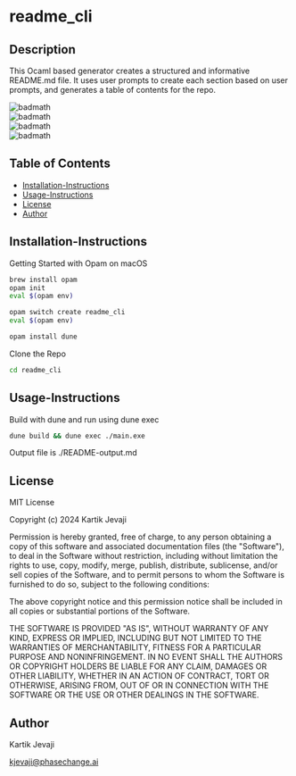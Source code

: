 # readme_cli

## Description

This Ocaml based generator creates a structured and informative README.md file. It uses user prompts to create each section based on user prompts, and generates a table of contents for the repo.

![badmath](https://img.shields.io/github/languages/top/kjevaji-PC/readme_cli)  
![badmath](https://img.shields.io/github/issues/kjevaji-PC/readme_cli)  
![badmath](https://img.shields.io/github/forks/kjevaji-PC/readme_cli)  
![badmath](https://img.shields.io/github/stars/kjevaji-PC/readme_cli)  
## Table of Contents

- [Installation-Instructions](#installation-instructions)
- [Usage-Instructions](#usage-instructions)
- [License](#license)
- [Author](#author)


## Installation-Instructions
Getting Started with Opam on macOS
```sh
brew install opam
opam init
eval $(opam env)

opam switch create readme_cli
eval $(opam env)

opam install dune
```

Clone the Repo
```sh
cd readme_cli
```

## Usage-Instructions
Build with dune and run using dune exec
```sh
dune build && dune exec ./main.exe
```

Output file is ./README-output.md
## License

MIT License

Copyright (c) 2024 Kartik Jevaji

Permission is hereby granted, free of charge, to any person obtaining a copy
of this software and associated documentation files (the "Software"), to deal
in the Software without restriction, including without limitation the rights
to use, copy, modify, merge, publish, distribute, sublicense, and/or sell
copies of the Software, and to permit persons to whom the Software is
furnished to do so, subject to the following conditions:

The above copyright notice and this permission notice shall be included in all
copies or substantial portions of the Software.

THE SOFTWARE IS PROVIDED "AS IS", WITHOUT WARRANTY OF ANY KIND, EXPRESS OR
IMPLIED, INCLUDING BUT NOT LIMITED TO THE WARRANTIES OF MERCHANTABILITY,
FITNESS FOR A PARTICULAR PURPOSE AND NONINFRINGEMENT. IN NO EVENT SHALL THE
AUTHORS OR COPYRIGHT HOLDERS BE LIABLE FOR ANY CLAIM, DAMAGES OR OTHER
LIABILITY, WHETHER IN AN ACTION OF CONTRACT, TORT OR OTHERWISE, ARISING FROM,
OUT OF OR IN CONNECTION WITH THE SOFTWARE OR THE USE OR OTHER DEALINGS IN THE
SOFTWARE.


## Author

Kartik Jevaji

kjevaji@phasechange.ai

